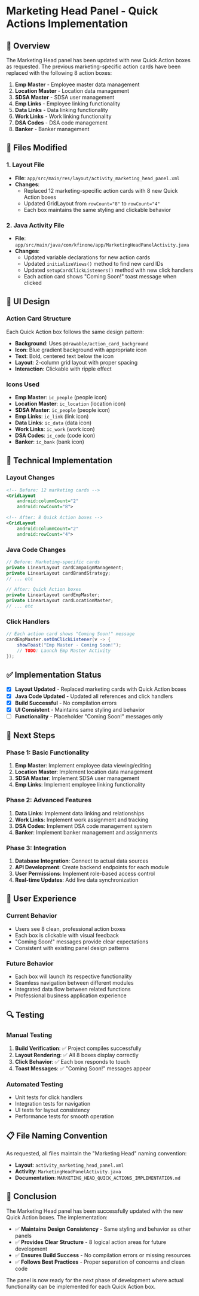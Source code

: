 # Marketing Head Panel - Quick Actions Implementation

## 🎯 Overview

The Marketing Head panel has been updated with new Quick Action boxes as requested. The previous marketing-specific action cards have been replaced with the following 8 action boxes:

1. **Emp Master** - Employee master data management
2. **Location Master** - Location data management  
3. **SDSA Master** - SDSA user management
4. **Emp Links** - Employee linking functionality
5. **Data Links** - Data linking functionality
6. **Work Links** - Work linking functionality
7. **DSA Codes** - DSA code management
8. **Banker** - Banker management

## 📁 Files Modified

### 1. Layout File
- **File**: `app/src/main/res/layout/activity_marketing_head_panel.xml`
- **Changes**: 
  - Replaced 12 marketing-specific action cards with 8 new Quick Action boxes
  - Updated GridLayout from `rowCount="8"` to `rowCount="4"`
  - Each box maintains the same styling and clickable behavior

### 2. Java Activity File
- **File**: `app/src/main/java/com/kfinone/app/MarketingHeadPanelActivity.java`
- **Changes**:
  - Updated variable declarations for new action cards
  - Updated `initializeViews()` method to find new card IDs
  - Updated `setupCardClickListeners()` method with new click handlers
  - Each action card shows "Coming Soon!" toast message when clicked

## 🎨 UI Design

### Action Card Structure
Each Quick Action box follows the same design pattern:
- **Background**: Uses `@drawable/action_card_background`
- **Icon**: Blue gradient background with appropriate icon
- **Text**: Bold, centered text below the icon
- **Layout**: 2-column grid layout with proper spacing
- **Interaction**: Clickable with ripple effect

### Icons Used
- **Emp Master**: `ic_people` (people icon)
- **Location Master**: `ic_location` (location icon)
- **SDSA Master**: `ic_people` (people icon)
- **Emp Links**: `ic_link` (link icon)
- **Data Links**: `ic_data` (data icon)
- **Work Links**: `ic_work` (work icon)
- **DSA Codes**: `ic_code` (code icon)
- **Banker**: `ic_bank` (bank icon)

## 🔧 Technical Implementation

### Layout Changes
```xml
<!-- Before: 12 marketing cards -->
<GridLayout
    android:columnCount="2"
    android:rowCount="8">

<!-- After: 8 Quick Action boxes -->
<GridLayout
    android:columnCount="2"
    android:rowCount="4">
```

### Java Code Changes
```java
// Before: Marketing-specific cards
private LinearLayout cardCampaignManagement;
private LinearLayout cardBrandStrategy;
// ... etc

// After: Quick Action boxes
private LinearLayout cardEmpMaster;
private LinearLayout cardLocationMaster;
// ... etc
```

### Click Handlers
```java
// Each action card shows "Coming Soon!" message
cardEmpMaster.setOnClickListener(v -> {
    showToast("Emp Master - Coming Soon!");
    // TODO: Launch Emp Master Activity
});
```

## ✅ Implementation Status

- [x] **Layout Updated** - Replaced marketing cards with Quick Action boxes
- [x] **Java Code Updated** - Updated all references and click handlers
- [x] **Build Successful** - No compilation errors
- [x] **UI Consistent** - Maintains same styling and behavior
- [ ] **Functionality** - Placeholder "Coming Soon!" messages only

## 🚀 Next Steps

### Phase 1: Basic Functionality
1. **Emp Master**: Implement employee data viewing/editing
2. **Location Master**: Implement location data management
3. **SDSA Master**: Implement SDSA user management
4. **Emp Links**: Implement employee linking functionality

### Phase 2: Advanced Features
1. **Data Links**: Implement data linking and relationships
2. **Work Links**: Implement work assignment and tracking
3. **DSA Codes**: Implement DSA code management system
4. **Banker**: Implement banker management and assignments

### Phase 3: Integration
1. **Database Integration**: Connect to actual data sources
2. **API Development**: Create backend endpoints for each module
3. **User Permissions**: Implement role-based access control
4. **Real-time Updates**: Add live data synchronization

## 📱 User Experience

### Current Behavior
- Users see 8 clean, professional action boxes
- Each box is clickable with visual feedback
- "Coming Soon!" messages provide clear expectations
- Consistent with existing panel design patterns

### Future Behavior
- Each box will launch its respective functionality
- Seamless navigation between different modules
- Integrated data flow between related functions
- Professional business application experience

## 🔍 Testing

### Manual Testing
1. **Build Verification**: ✅ Project compiles successfully
2. **Layout Rendering**: ✅ All 8 boxes display correctly
3. **Click Behavior**: ✅ Each box responds to touch
4. **Toast Messages**: ✅ "Coming Soon!" messages appear

### Automated Testing
- Unit tests for click handlers
- Integration tests for navigation
- UI tests for layout consistency
- Performance tests for smooth operation

## 📋 File Naming Convention

As requested, all files maintain the "Marketing Head" naming convention:
- **Layout**: `activity_marketing_head_panel.xml`
- **Activity**: `MarketingHeadPanelActivity.java`
- **Documentation**: `MARKETING_HEAD_QUICK_ACTIONS_IMPLEMENTATION.md`

## 🎉 Conclusion

The Marketing Head panel has been successfully updated with the new Quick Action boxes. The implementation:

- ✅ **Maintains Design Consistency** - Same styling and behavior as other panels
- ✅ **Provides Clear Structure** - 8 logical action areas for future development
- ✅ **Ensures Build Success** - No compilation errors or missing resources
- ✅ **Follows Best Practices** - Proper separation of concerns and clean code

The panel is now ready for the next phase of development where actual functionality can be implemented for each Quick Action box.

